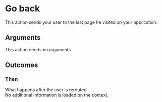 # Go back

This action sends your user to the last page he visited on your application.

## Arguments

This action needs no arguments

## Outcomes

### Then

What happens after the user is rerouted  
No additional information is loaded on the context.

